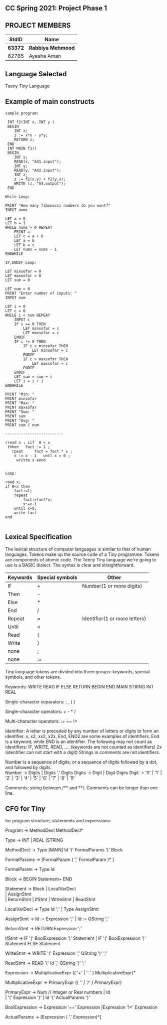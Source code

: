 ## CC Spring 2021: Project Phase 1 ##

## PROJECT MEMBERS ##
StdID | Name
------------ | -------------
**63372** | **Rabbiya Mehmood** 
62765 | Ayesha Aman


## Language Selected ##

Teeny Tiny Language

## Example of main constructs ##
```
sample program:

 INT f2(INT x, INT y ) 
 BEGIN 
    INT z;
    z := x*x - y*y;
    RETURN z; 
 END 
 INT MAIN f1() 
 BEGIN
    INT x;
    READ(x, "A41.input");
    INT y;
    READ(y, "A42.input");
    INT z;
    z := f2(x,y) + f2(y,x);
    WRITE (z, "A4.output"); 
 END

While Loop:

PRINT "How many fibonacci numbers do you want?"
INPUT nums

LET a = 0
LET b = 1
WHILE nums > 0 REPEAT
    PRINT a
    LET c = a + b
    LET a = b
    LET b = c
    LET nums = nums - 1
ENDWHILE	

IF,ENDIF Loop:

LET minsofar = 0
LET maxsofar = 0
LET sum = 0

LET num = 0
PRINT "Enter number of inputs: "
INPUT num

LET i = 0
LET c = 0
WHILE i < num REPEAT
    INPUT c
    IF i == 0 THEN
        LET minsofar = c
        LET maxsofar = c
    ENDIF
    IF i != 0 THEN
        IF c < minsofar THEN
            LET minsofar = c
        ENDIF
        IF c > maxsofar THEN
            LET maxsofar = c
        ENDIF
    ENDIF
    LET sum = sum + c
    LET i = i + 1
ENDWHILE

PRINT "Min: "
PRINT minsofar
PRINT "Max: "
PRINT maxsofar
PRINT "Sum: "
PRINT sum
PRINT "Avg: "
PRINT sum / num

--------------------------

rread x ; iif  0 < x 
 thhen   fact := 1 ;
   rpeat     fact = fact * x ; 
    x := x - 1   untl x = 0 ;
     writte x eend


Loop:

read x;
if 0<x then
    fact:=1;
    repeat
        fact:=fact*x;
        x:=x-1
    until x=0;
    write fact
end


```

## Lexical Specification ##
The lexical structure of computer languages is similar to that of human languages. Tokens make up the source code of a Tiny programme. Tokens are components of atomic code. The Teeny Tiny language we're going to use is a BASIC dialect. The syntax is clear and straightforward.


**Keywords**| **Special symbols**| **Other**
--------|-----------------|-------
If |       +       |         Number(1 or more digits)
Then |    -       |
Else  |   *        |
End   |  /        |
Repeat | =         |       Identifier(1 or more letters)
Until  | <        |
Read   | (        |
Write  | )        |
none    |   ;       |
  none    |  :=       |
       
Tiny language tokens are divided into three groups: keywords, special symbols, and other tokens.


Keywords:   WRITE READ IF ELSE RETURN BEGIN END MAIN STRING INT REAL

Single-character separators:   ;  ,  (   )

Single-character operators:    +  -  *   /

Multi-character operators:    :=  ==   !=

Identifier: A letter is preceded by any number of letters or digits to form an identifier. x, x2, xx2, x2x, End, END2 are some examples of identifiers. End is a keyword, while END is an identifier. The following may not count as identifiers:
IF, WRITE, READ, .... (keywords are not counted as identifiers)
2x (identifier can not start with a digit)
Strings in comments are not identifiers.

Number is a sequence of digits, or a sequence of digits followed by a dot, and followed by digits.   
Number -> Digits | Digits '.' Digits
Digits -> Digit | Digit Digits
Digit  -> '0' | '1' | '2' | '3' | '4' | '5' | '6' | '7' | '8' | '9'

Comments: string between /** and **/. Comments can be longer than one line. 

## CFG for Tiny ##
for program structure, statements and expressions:

Program -> MethodDecl MethodDecl*

Type -> INT | REAL |STRING 

MethodDecl -> Type [MAIN] Id '(' FormalParams ')' Block

FormalParams -> [FormalParam ( ',' FormalParam )* ]

FormalParam -> Type Id

Block -> BEGIN Statement+ END

Statement -> Block
           | LocalVarDecl  
           | AssignStmt   
           | ReturnStmt
           | IfStmt
	   | WriteStmt
	   | ReadStmt
        
LocalVarDecl -> Type Id ';' | Type AssignStmt  

AssignStmt  -> Id := Expression ';'
           |  Id := QString ';'
	   
ReturnStmt -> RETURN Expression ';'

IfStmt    -> IF '(' BoolExpression ')' Statement
            | IF '(' BoolExpression ')' Statement ELSE Statement
	    
WriteStmt -> WRITE '(' Expression ',' QString ')' ';'

ReadStmt  -> READ '(' Id ',' QString ')' ';'

Expression -> MultiplicativeExpr  (( '+' | '-' ) MultiplicativeExpr)*

MultiplicativeExpr -> PrimaryExpr (( '*' | '/' ) PrimaryExpr)*

PrimaryExpr -> Num  // Integer or Real numbers
             | Id            
             | '(' Expression ')'
             | Id '(' ActualParams ')'
	     
BoolExpression -> Expression '==' Expression 
                 |Expression '!=' Expression 
		 
ActualParams -> [Expression ( ',' Expression)*]
